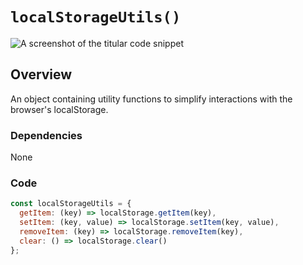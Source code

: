 # `localStorageUtils()`

![A screenshot of the titular code snippet](../snapshots/localStorageUtils.png)

## Overview

An object containing utility functions to simplify interactions with the browser's localStorage.

### Dependencies

None

### Code

```js
const localStorageUtils = {
  getItem: (key) => localStorage.getItem(key),
  setItem: (key, value) => localStorage.setItem(key, value),
  removeItem: (key) => localStorage.removeItem(key),
  clear: () => localStorage.clear()
};
```
